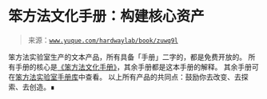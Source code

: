# 笨方法文化手册：构建核心资产

> 来源：[`www.yuque.com/hardwaylab/book/zuwq9l`](https://www.yuque.com/hardwaylab/book/zuwq9l)

<ne-p id="u8badbd34" data-lake-id="u8badbd34"><ne-text id="u87b83e85">笨方法实验室生产的文本产品，所有具备「手册」二字的，都是免费开放的。</ne-text></ne-p> <ne-p id="u9f997627" data-lake-id="u9f997627"><ne-text id="u918b4273">所有手册的核心是</ne-text>[<ne-text id="u8a5f70f9">《笨方法文化手册》</ne-text>](https://www.yuque.com/hardwaylab/book)<ne-text id="u6a0d435b">，其余手册都是这本手册的解释。</ne-text></ne-p> <ne-p id="u2d690ee7" data-lake-id="u2d690ee7"><ne-text id="u2dbe58ad">其余手册可在</ne-text>[<ne-text id="u09d6ae32">笨方法实验室手册库</ne-text>](https://www.yuque.com/hardwaylab)<ne-text id="u3d92932e">中查看。</ne-text></ne-p> <ne-p id="563cd2cf43599c00bfb14fafdab1068c" data-lake-id="563cd2cf43599c00bfb14fafdab1068c"><ne-text id="ue1895ea6">以上所有产品的共同点：鼓励你去改变、去探索、去创造。∎</ne-text></ne-p>